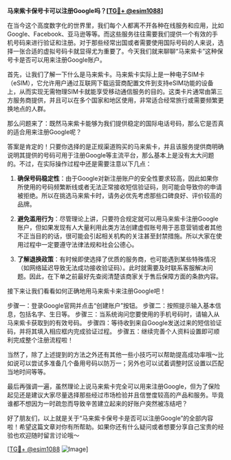 **马来紫卡保号卡可以注册Google吗？[[TG💪+ @esim1088](https://t.me/s/esim1088)]**

在当今这个高度数字化的世界里，我们每个人都离不开各种在线服务和应用，比如Google、Facebook、亚马逊等等。而这些服务往往需要我们提供一个有效的手机号码来进行验证和注册。对于那些经常出国或者需要使用国际号码的人来说，选择一张合适的虚拟号码卡就显得尤为重要了。今天我们就来聊聊“马来紫卡”这种保号卡是否可以用来注册Google账户。

首先，让我们了解一下什么是马来紫卡。马来紫卡实际上是一种电子SIM卡（eSIM），它允许用户通过互联网下载运营商配置文件到支持eSIM功能的设备上，从而实现无需物理SIM卡就能享受移动通信服务的目的。这类卡片通常由第三方服务商提供，并且可以在多个国家和地区使用，非常适合经常旅行或需要频繁更换地点的人群。

那么问题来了：既然马来紫卡能够为我们提供稳定的国际电话号码，那么它是否真的适合用来注册Google呢？

答案是肯定的！只要你选择的是正规渠道购买的马来紫卡，并且该服务提供商明确说明其提供的号码可用于注册Google等主流平台，那么基本上是没有太大问题的。不过，在实际操作过程中还是需要注意以下几点：

1. **确保号码稳定性**：由于Google对新注册账户的安全性要求较高，因此如果你所使用的号码频繁断线或者无法正常接收短信验证码，则可能会导致你的申请被拒绝。所以在挑选马来紫卡时，请务必优先考虑那些口碑良好、评价较高的品牌。

2. **避免滥用行为**：尽管理论上讲，只要符合规定就可以用马来紫卡注册Google账户，但如果发现有人大量利用此类方法创建虚假账号用于恶意营销或者其他不正当目的的话，很可能会引起相关机构的关注甚至封禁措施。所以大家在使用过程中一定要遵守法律法规和社会公德心。

3. **了解退换政策**：有时候即使选择了优质的服务商，也可能遇到某些特殊情况（如网络延迟导致无法成功接收验证码）。此时就需要及时联系客服解决问题。因此，在下单之前最好先查阅清楚该商家关于售后保障方面的条款内容。

接下来让我们看看如何正确地用马来紫卡来注册Google吧！

步骤一：登录Google官网并点击“创建账户”按钮。
步骤二：按照提示输入基本信息，包括名字、生日等。
步骤三：当系统询问您要使用的手机号码时，请输入从马来紫卡获取到的有效号码。
步骤四：等待收到来自Google发送过来的短信验证码，并将其填入相应框内完成验证过程。
步骤五：继续完善个人资料设置即可顺利完成整个注册流程啦！

当然了，除了上述提到的方法之外还有其他一些小技巧可以帮助提高成功率哦～比如说可以尝试多准备几个备用号码以防万一；另外也可以试着调整时区设置以匹配当地时间等等。

最后再强调一遍，虽然理论上说马来紫卡完全可以用来注册Google，但为了保险起见还是建议大家尽量选择那些经过市场检验并且信誉度较高的产品和服务。毕竟谁都不想因为一时疏忽而导致辛苦建立起来的好账户突然被冻结吧？

好了朋友们，以上就是关于“马来紫卡保号卡是否可以注册Google”的全部内容啦！希望这篇文章对你有所帮助。如果你还有什么疑问或者想要分享自己宝贵的经验也欢迎随时留言讨论哦～

[[TG💪+ @esim1088](https://t.me/s/esim1088) ![Image](https://i.postimg.cc/4NQfJmqS/Snipaste-2025-05-13-00-14-12.png)]